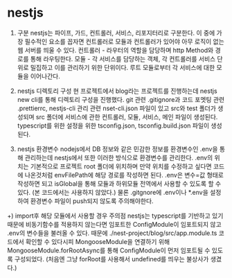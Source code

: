 # nestjs

1. 구분
nestjs는 파이프, 가드, 컨트롤러, 서비스, 리포지터리로 구분한다.
이 중에 가장 필수적인 요소를 꼽자면 컨트롤러로 모듈과 컨트롤러가 있어야 아무 로직이 없는 웹 서버를 띄울 수 있다.
컨트롤러 - 라우터의 역할을 담당하며 http Method와 경로를 통해 라우팅한다.
모듈 - 각 서비스를 담당하는 객체, 각 컨트롤러를 서비스 단위로 밀집하고 이를 관리하기 위한 단위이다. 루트 모듈로부터 각 서비스에 대한 모듈을 이어나간다.

2. nestjs 디렉토리 구성
현 프로젝트에서 blog라는 프로젝트를 진행하는데 nestjs new cli를 통해 디렉토리 구성을 진행했다.
git 관련 .gitignore과 코드 포멧팅 관련 .prettierrc, nestjs-cli 관리 관련 nset-cli.json 파일이 있고
src와 test 폴더가 생성되며 src 폴더에 서비스에 관한 컨트롤러, 모듈, 서비스, 메인 파일이 생성된다.
typescript를 위한 설정을 위한 tsconfig.json, tsconfig.build.json 파일이 생성된다.

3. nestjs 환경변수
nodejs에서 DB 정보와 같은 민감한 정보를 환경변수인 .env을 통해 관리하는데 nestjs에서 또한 이러한 방식으로 환경변수를 관리한다.
.env의 위치는 기본적으로 프로젝트 root 폴더에 위치하며 만약 위치를 수정하고 싶다면 코드에 나온것처럼 envFilePath에 해당 경로를 작성하면 된다.
.env은 변수=값 형태로 작성하면 되고 isGlobal을 통해 모듈과 하위모듈 전역에서 사용할 수 있도록 할 수 있다. (본 코드에서는 사용하지 않았다.)
물론 .gitgnore에 .env이나 *.env을 설정하여 환경변수 파일이 push되지 않도록 주의해야한다.

+) import후 해당 모듈에서 사용할 경우 주의점
nestjs는 typescript를 기반하고 있기때문에 비동기함수를 적용하지 않는다면 임포트한 ConfigModule이 임포트되지 않고 .env의 변수들을 불러올 수 있다.
때문에 ./nest-project/blog/src/app.module.ts 코드에서 확인할 수 있다시피 MongooseModule을 연결하기 위해 MongooseModule.forRootAsync를 통해 ConfigModule이 먼저 임포트될 수 있도록 구성되었다.
(처음엔 그냥 forRoot를 사용해서 undefined를 띄우는 불상사가 생겼다.)